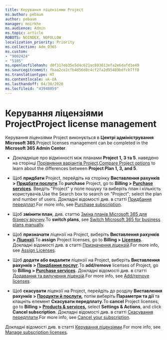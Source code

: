 ```yaml
---
title: Керування ліцензіями Project
ms.author: pebaum
author: pebaum
manager: mnirkhe
ms.audience: Admin
ms.topic: article
ROBOTS: NOINDEX, NOFOLLOW
localization_priority: Priority
ms.collection: Adm_O365
ms.custom:
- "9002424"
- "5105"
ms.openlocfilehash: d0f317eb35e5d4c621ac883013efa2e6dafd1e49
ms.sourcegitcommit: fbaa2ce2cfb4d56d8c4cf2fa2d95489bdfcb7ff0
ms.translationtype: HT
ms.contentlocale: uk-UA
ms.lasthandoff: 04/30/2020
ms.locfileid: "43948059"
---
```

# <a name="project-license-management"></a><span data-ttu-id="89a5a-102">Керування ліцензіями Project</span><span class="sxs-lookup"><span data-stu-id="89a5a-102">Project license management</span></span>

<span data-ttu-id="89a5a-103">Керування ліцензіями Project виконується в **Центрі адміністрування Microsoft 365**.</span><span class="sxs-lookup"><span data-stu-id="89a5a-103">Project licenses management can be completed in the **Microsoft 365 Admin Center**.</span></span>

- <span data-ttu-id="89a5a-104">Докладніше про відмінності між планами **Project 1, 3 та 5**. наведено на сторінці [Порівняння варіантів Project](https://products.office.com/project/compare-microsoft-project-management-software?tab=1&OCID=AID2000748_SEM_5j2j5X4B&MarinID=5j2j5X4B%7C78821275986631%7C%2Bproject%20%2Bo365%7Cbb%7Cc%7C%7C1261139959949905%7Ckwd-78821311481635:loc-190&lnkd=Bing_O365SMB_App&msclkid=185eccc165db1d3da290924720afcaa4&ef_id=XoY8vgAAAUTu0Bj8:20200402200513:s).</span><span class="sxs-lookup"><span data-stu-id="89a5a-104">[Compare Project options](https://products.office.com/project/compare-microsoft-project-management-software?tab=1&OCID=AID2000748_SEM_5j2j5X4B&MarinID=5j2j5X4B%7C78821275986631%7C%2Bproject%20%2Bo365%7Cbb%7Cc%7C%7C1261139959949905%7Ckwd-78821311481635:loc-190&lnkd=Bing_O365SMB_App&msclkid=185eccc165db1d3da290924720afcaa4&ef_id=XoY8vgAAAUTu0Bj8:20200402200513:s) to learn about the differences between **Project Plan 1, 3, and 5**.</span></span>
- <span data-ttu-id="89a5a-105">Щоб **придбати** Project, перейдіть на сторінку **Виставлення рахунків > [Придбати послуги](https://go.microsoft.com/fwlink/p/?linkid=868433)**.</span><span class="sxs-lookup"><span data-stu-id="89a5a-105">To **purchase** Project, go to **Billing > [Purchase services](https://go.microsoft.com/fwlink/p/?linkid=868433)**.</span></span> <span data-ttu-id="89a5a-106">Введіть "Project" у поле пошуку та виберіть план і кількість користувачів.</span><span class="sxs-lookup"><span data-stu-id="89a5a-106">Use the Search box to search on "Project"; select the plan and number of users.</span></span> <span data-ttu-id="89a5a-107">Докладні відомості див. в статті [Придбання передплат](https://docs.microsoft.com/microsoft-365/commerce/buy-another-subscription?view=o365-worldwide).</span><span class="sxs-lookup"><span data-stu-id="89a5a-107">For more info, see [Purchase subscription](https://docs.microsoft.com/microsoft-365/commerce/buy-another-subscription?view=o365-worldwide).</span></span>
- <span data-ttu-id="89a5a-108">Щоб **змінити план**, див. статтю [Зміна планів Microsoft 365 для бізнесу вручну](https://docs.microsoft.com/microsoft-365/commerce/subscriptions/switch-plans-manually?view=o365-worldwide).</span><span class="sxs-lookup"><span data-stu-id="89a5a-108">To **switch plans**, see [Switch Microsoft 365 for business plans manually](https://docs.microsoft.com/microsoft-365/commerce/subscriptions/switch-plans-manually?view=o365-worldwide).</span></span>

- <span data-ttu-id="89a5a-109">Щоб **призначати** ліцензії на Project, виберіть **Виставлення рахунків > [Ліцензії](https://go.microsoft.com/fwlink/p/?linkid=842264)**.</span><span class="sxs-lookup"><span data-stu-id="89a5a-109">To **assign** Project licenses, go to **Billing > [Licenses](https://go.microsoft.com/fwlink/p/?linkid=842264)**.</span></span> <span data-ttu-id="89a5a-110">Докладні відомості див. в статті [Призначення ліцензій](https://docs.microsoft.com/microsoft-365/admin/manage/assign-licenses-to-users?view=o365-worldwide).</span><span class="sxs-lookup"><span data-stu-id="89a5a-110">For more info, see [Assign Licenses](https://docs.microsoft.com/microsoft-365/admin/manage/assign-licenses-to-users?view=o365-worldwide).</span></span>
- <span data-ttu-id="89a5a-111">Щоб **додати або видалити** ліцензії на Project, виберіть **Виставлення рахунків > [Придбання послуг](https://go.microsoft.com/fwlink/p/?linkid=868433)**.</span><span class="sxs-lookup"><span data-stu-id="89a5a-111">To **add/remove** licenses of Project, go to **Billing > [Purchase services](https://go.microsoft.com/fwlink/p/?linkid=868433)**.</span></span> <span data-ttu-id="89a5a-112">Докладні відомості див. в статті [Додавання та вилучення ліцензій](https://docs.microsoft.com/microsoft-365/commerce/licenses/buy-licenses?view=o365-worldwide#add-or-remove-licenses-for-your-business-subscription).</span><span class="sxs-lookup"><span data-stu-id="89a5a-112">For more info, see [Add/remove licenses](https://docs.microsoft.com/microsoft-365/commerce/licenses/buy-licenses?view=o365-worldwide#add-or-remove-licenses-for-your-business-subscription).</span></span>
- <span data-ttu-id="89a5a-113">Щоб **скасувати** ліцензії на Project, перейдіть до розділу **Виставлення рахунків > [Продукти й послуги](https://go.microsoft.com/fwlink/p/?linkid=842054),** потім виберіть **Параметри та дії** та клацніть елемент **Скасувати передплату**.</span><span class="sxs-lookup"><span data-stu-id="89a5a-113">To **cancel** Project licenses, go to **Billing > [Products & services](https://go.microsoft.com/fwlink/p/?linkid=842054),** select **Settings & Actions**, and click **Cancel subscription**.</span></span> <span data-ttu-id="89a5a-114">Докладні відомості див. в статті [Скасування передплати](https://docs.microsoft.com/office365/admin/subscriptions-and-billing/cancel-your-subscription).</span><span class="sxs-lookup"><span data-stu-id="89a5a-114">For more info, see [Cancel your subscription](https://docs.microsoft.com/office365/admin/subscriptions-and-billing/cancel-your-subscription).</span></span>

<span data-ttu-id="89a5a-115">Докладні відомості див. в статті [Керування ліцензіями](https://docs.microsoft.com/microsoft-365/commerce/licenses/buy-licenses?view=o365-worldwide#add-or-remove-licenses-for-your-business-subscription).</span><span class="sxs-lookup"><span data-stu-id="89a5a-115">For more info, see [Manage subscription licenses](https://docs.microsoft.com/microsoft-365/commerce/licenses/buy-licenses?view=o365-worldwide#add-or-remove-licenses-for-your-business-subscription).</span></span>
